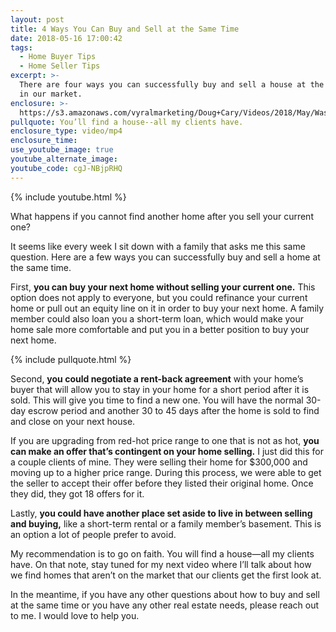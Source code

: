 ```yaml
---
layout: post
title: 4 Ways You Can Buy and Sell at the Same Time
date: 2018-05-16 17:00:42
tags:
  - Home Buyer Tips
  - Home Seller Tips
excerpt: >-
  There are four ways you can successfully buy and sell a house at the same time
  in our market.
enclosure: >-
  https://s3.amazonaws.com/vyralmarketing/Doug+Cary/Videos/2018/May/Wasatch+Front+Real+Estate+Agent-+4+Ways+You+Can+Buy+and+Sell+at+the+Same+Time.mp4
pullquote: You’ll find a house--all my clients have.
enclosure_type: video/mp4
enclosure_time:
use_youtube_image: true
youtube_alternate_image:
youtube_code: cgJ-NBjpRHQ
---
```


{% include youtube.html %}

What happens if you cannot find another home after you sell your current one?

It seems like every week I sit down with a family that asks me this same question. Here are a few ways you can successfully buy and sell a home at the same time.

First, **you can buy your next home without selling your current one.** This option does not apply to everyone, but you could refinance your current home or pull out an equity line on it in order to buy your next home. A family member could also loan you a short-term loan, which would make your home sale more comfortable and put you in a better position to buy your next home.

{% include pullquote.html %}

Second, **you could negotiate a rent-back agreement** with your home’s buyer that will allow you to stay in your home for a short period after it is sold. This will give you time to find a new one. You will have the normal 30-day escrow period and another 30 to 45 days after the home is sold to find and close on your next house.

If you are upgrading from red-hot price range to one that is not as hot, **you can make an offer that’s contingent on your home selling.** I just did this for a couple clients of mine. They were selling their home for $300,000 and moving up to a higher price range. During this process, we were able to get the seller to accept their offer before they listed their original home. Once they did, they got 18 offers for it.

Lastly, **you could have another place set aside to live in between selling and buying,** like a short-term rental or a family member’s basement. This is an option a lot of people prefer to avoid.

My recommendation is to go on faith. You will find a house—all my clients have. On that note, stay tuned for my next video where I’ll talk about how we find homes that aren’t on the market that our clients get the first look at.

In the meantime, if you have any other questions about how to buy and sell at the same time or you have any other real estate needs, please reach out to me. I would love to help you.